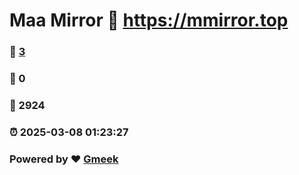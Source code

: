 # Maa Mirror :link: https://mmirror.top 
### :page_facing_up: [3](https://mmirror.top/tag.html) 
### :speech_balloon: 0 
### :hibiscus: 2924 
### :alarm_clock: 2025-03-08 01:23:27 
### Powered by :heart: [Gmeek](https://github.com/Meekdai/Gmeek)
